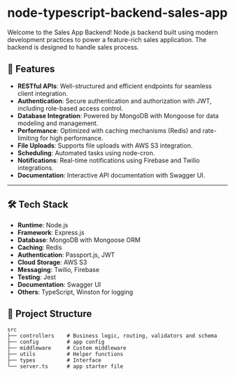 # node-typescript-backend-sales-app

Welcome to the Sales App Backend! Node.js backend built using modern development practices to power a feature-rich sales application. The backend is designed to handle sales process.


## 🚀 Features

- **RESTful APIs**: Well-structured and efficient endpoints for seamless client integration.
- **Authentication**: Secure authentication and authorization with JWT, including role-based access control.
- **Database Integration**: Powered by MongoDB with Mongoose for data modeling and management.
- **Performance**: Optimized with caching mechanisms (Redis) and rate-limiting for high performance.
- **File Uploads**: Supports file uploads with AWS S3 integration.
- **Scheduling**: Automated tasks using node-cron.
- **Notifications**: Real-time notifications using Firebase and Twilio integrations.
- **Documentation**: Interactive API documentation with Swagger UI.

---

## 🛠️ Tech Stack

- **Runtime**: Node.js
- **Framework**: Express.js
- **Database**: MongoDB with Mongoose ORM
- **Caching**: Redis
- **Authentication**: Passport.js, JWT
- **Cloud Storage**: AWS S3
- **Messaging**: Twilio, Firebase
- **Testing**: Jest
- **Documentation**: Swagger UI
- **Others**: TypeScript, Winston for logging

## 📂 Project Structure

```plaintext
src
├── controllers    # Business logic, routing, validators and schema
├── config         # app config
├── middleware     # Custom middleware
├── utils          # Helper functions
├── types          # Interface
└── server.ts      # app starter file

